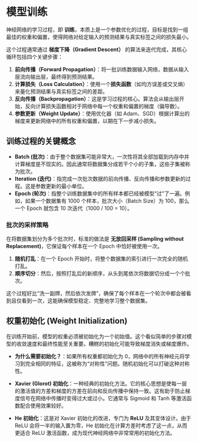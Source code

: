 # 模型训练

神经网络的学习过程，即 **训练**，本质上是一个参数优化的过程，目标是找到一组最佳的权重和偏置，使得网络对给定输入的预测结果与真实标签之间的损失最小。

这个过程通常通过 **梯度下降（Gradient Descent）** 的算法来迭代完成，其核心循环包括四个关键步骤：

1.  **前向传播（Forward Propagation）**：将一批训练数据输入网络，数据从输入层流向输出层，最终得到预测结果。
2.  **计算损失（Loss Calculation）**：使用一个**损失函数**（如均方误差或交叉熵）来量化预测结果与真实标签之间的差距。
3.  **反向传播（Backpropagation）**：这是学习过程的核心。算法会从输出层开始，反向计算损失函数相对于网络中每一个权重和偏置的梯度（偏导数）。
4.  **参数更新（Weight Update）**：使用优化器（如 Adam、SGD）根据计算出的梯度来更新网络中的所有权重和偏置，以期在下一步减小损失。

## 训练过程的关键概念

- **Batch (批次)**：由于整个数据集可能非常大，一次性将其全部加载到内存中并计算梯度是不现实的。因此通常将数据集分成若干个小的子集，这些子集被称为批次。
- **Iteration (迭代)**：指完成一次批次数据的前向传播、反向传播和参数更新的过程。这是参数更新的最小单位。
- **Epoch (轮次)**：指整个训练数据集中的所有样本都已经被模型“过”了一遍。例如，如果一个数据集有 1000 个样本，批次大小（Batch Size）为 100，那么一个 Epoch 就包含 10 次迭代（1000 / 100 = 10）。

### 批次的采样策略

在将数据集划分为多个批次时，标准的做法是 **无放回采样 (Sampling without Replacement)**，它保证每个样本在一个 Epoch 中恰好被使用一次。

1.  **随机打乱**：在一个 Epoch 开始时，将整个数据集的索引进行一次完全的随机打乱。
2.  **顺序切分**：然后，按照打乱后的新顺序，从头到尾依次将数据切分成一个个批次。

这个过程好比“洗一副牌，然后依次发牌”，确保了每个样本在一个轮次中都会被看到且仅看到一次，这能确保模型稳定、完整地学习整个数据集。

## 权重初始化 (Weight Initialization)

在训练开始前，模型的权重必须被初始化为一个初始值。这个看似简单的步骤对模型的收敛速度和最终性能至关重要。糟糕的初始化可能导致梯度消失或梯度爆炸。

- **为什么需要初始化？**：如果所有权重都初始化为 0，网络中的所有神经元将学习到完全相同的特征，这被称为“对称性”问题。随机初始化可以打破这种对称性。

- **Xavier (Glorot) 初始化**：一种经典的初始化方法。它的核心思想是使每一层的激活值的方差和梯度的方差在前向和反向传播中保持一致。这有助于防止梯度信号在网络中传播时变得过大或过小。它通常与 Sigmoid 和 Tanh 等激活函数配合使用效果较好。

- **He 初始化**：这是对 Xavier 初始化的改进，专门为 **ReLU** 及其变体设计。由于 ReLU 会将一半的输入置为零，He 初始化在计算方差时考虑了这一点，从而更适合 ReLU 激活函数，成为现代神经网络中非常常用的初始化方法。
